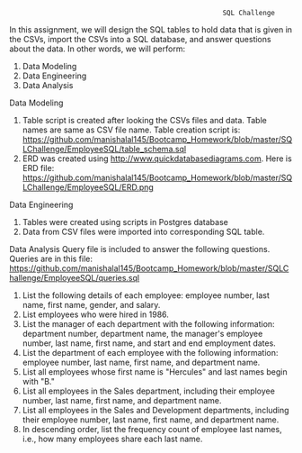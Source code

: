                                                          SQL Challenge

In this assignment, we will design the SQL tables to hold data that is given in the CSVs, import the CSVs into a SQL database, and answer questions about the data.
In other words, we will perform:
1.	Data Modeling
2.	Data Engineering
3.	Data Analysis

Data Modeling
1) Table script is created after looking the CSVs files and data. Table names are same as CSV file name. Table creation script is:  https://github.com/manishalal145/Bootcamp_Homework/blob/master/SQLChallenge/EmployeeSQL/table_schema.sql 
2) ERD was created using http://www.quickdatabasediagrams.com. Here is ERD file: https://github.com/manishalal145/Bootcamp_Homework/blob/master/SQLChallenge/EmployeeSQL/ERD.png 

Data Engineering

1) Tables were created using scripts in Postgres database
2) Data from CSV files were imported into corresponding SQL table.

Data Analysis
Query file is included to answer the following questions. 
Queries are in this file: https://github.com/manishalal145/Bootcamp_Homework/blob/master/SQLChallenge/EmployeeSQL/queries.sql

1.	List the following details of each employee: employee number, last name, first name, gender, and salary.
2.	List employees who were hired in 1986.
3.	List the manager of each department with the following information: department number, department name, the manager's employee number, last name, first name, and start and end employment dates.
4.	List the department of each employee with the following information: employee number, last name, first name, and department name.
5.	List all employees whose first name is "Hercules" and last names begin with "B."
6.	List all employees in the Sales department, including their employee number, last name, first name, and department name.
7.	List all employees in the Sales and Development departments, including their employee number, last name, first name, and department name.
8.	In descending order, list the frequency count of employee last names, i.e., how many employees share each last name.

